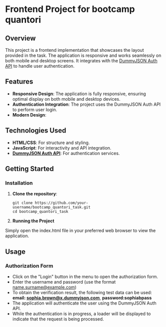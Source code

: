 # Frontend Project for bootcamp quantori

## Overview

This project is a frontend implementation that showcases the layout provided in the task. The application is responsive and works seamlessly on both mobile and desktop screens. It integrates with the [DummyJSON Auth API](https://dummyjson.com/docs/auth) to handle user authentication.

## Features

- **Responsive Design**: The application is fully responsive, ensuring optimal display on both mobile and desktop devices.
- **Authentication Integration**: The project uses the DummyJSON Auth API to perform user login.
- **Modern Design**:

## Technologies Used

- **HTML/CSS**: For structure and styling.
- **JavaScript**: For interactivity and API integration.
- **[DummyJSON Auth API](https://dummyjson.com/docs/auth)**: For authentication services.

## Getting Started

### Installation

1. **Clone the repository**:
   ```
   git clone https://github.com/your-username/bootcamp_quantori_task.git
   cd bootcamp_quantori_task
   ```
2. **Running the Project**
   
Simply open the index.html file in your preferred web browser to view the application.

## Usage

### Authorization Form
- Click on the "Login" button in the menu to open the authorization form.
- Enter the username and password (use the format name.surname@example.com)
- To obtain the verification result, the following test data can be used: **email: sophia.brown@x.dummyjson.com**, **password:sophiabpass**
- The application will authenticate the user using the DummyJSON Auth API.
- While the authentication is in progress, a loader will be displayed to indicate that the request is being processed.
